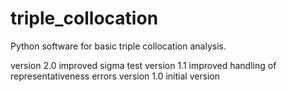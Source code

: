 # triple_collocation
Python software for basic triple collocation analysis.

version 2.0 improved sigma test
version 1.1 improved handling of representativeness errors
version 1.0 initial version
